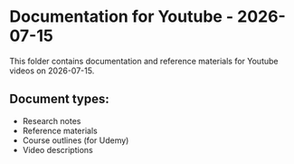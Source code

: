 # Documentation for Youtube - 2026-07-15

This folder contains documentation and reference materials for Youtube videos on 2026-07-15.

## Document types:
- Research notes
- Reference materials
- Course outlines (for Udemy)
- Video descriptions
